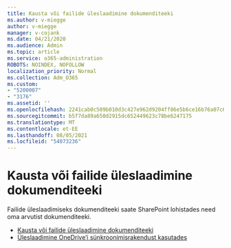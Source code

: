 ```yaml
---
title: Kausta või failide üleslaadimine dokumenditeeki
ms.author: v-miegge
author: v-miegge
manager: v-cojank
ms.date: 04/21/2020
ms.audience: Admin
ms.topic: article
ms.service: o365-administration
ROBOTS: NOINDEX, NOFOLLOW
localization_priority: Normal
ms.collection: Adm_O365
ms.custom:
- "5200007"
- "3176"
ms.assetid: ''
ms.openlocfilehash: 2241cab0c509b010d3c427e962d9204ff86e5b6ce16b76a07c6c2b6b60485b18
ms.sourcegitcommit: b5f7da89a650d2915dc652449623c78be6247175
ms.translationtype: MT
ms.contentlocale: et-EE
ms.lasthandoff: 08/05/2021
ms.locfileid: "54073236"
---
```

# <a name="upload-a-folder-or-files-to-a-document-library"></a>Kausta või failide üleslaadimine dokumenditeeki

Failide üleslaadimiseks dokumenditeeki saate SharePoint lohistades need oma arvutist dokumenditeeki.

* [Kausta või failide üleslaadimine dokumenditeeki](https://support.office.com/article/upload-a-folder-or-files-to-a-document-library-eb18fcba-c953-4d45-8d90-8da66edeacdb)
* [Üleslaadimine OneDrive’i sünkroonimisrakendust kasutades](https://support.office.com/article/sync-files-with-onedrive-in-windows-615391c4-2bd3-4aae-a42a-858262e42a49)